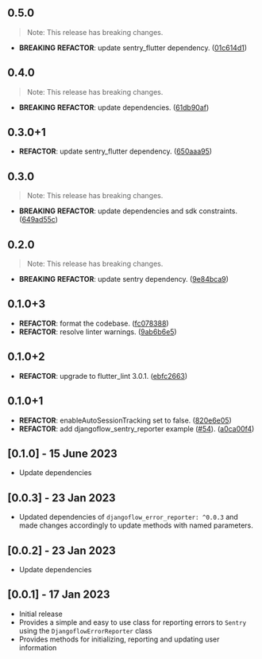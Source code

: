 ## 0.5.0

> Note: This release has breaking changes.

 - **BREAKING** **REFACTOR**: update sentry_flutter dependency. ([01c614d1](https://github.com/djangoflow/flutter-djangoflow/commit/01c614d1e3da9853cba1e7ee9f9902d26b6e3f02))

## 0.4.0

> Note: This release has breaking changes.

 - **BREAKING** **REFACTOR**: update dependencies. ([61db90af](https://github.com/djangoflow/flutter-djangoflow/commit/61db90af4da126a177106a23ac4f770fee796c65))

## 0.3.0+1

 - **REFACTOR**: update sentry_flutter dependency. ([650aaa95](https://github.com/djangoflow/flutter-djangoflow/commit/650aaa95966065ee37f66ec3773aaae2114efe2f))

## 0.3.0

> Note: This release has breaking changes.

 - **BREAKING** **REFACTOR**: update dependencies and sdk constraints. ([649ad55c](https://github.com/djangoflow/flutter-djangoflow/commit/649ad55c4fdfe4907bd67ec43dee6cfda55d8b90))

## 0.2.0

> Note: This release has breaking changes.

 - **BREAKING** **REFACTOR**: update sentry dependency. ([9e84bca9](https://github.com/djangoflow/flutter-djangoflow/commit/9e84bca97d1b60eef09022550f255b31f026293f))

## 0.1.0+3

 - **REFACTOR**: format the codebase. ([fc078388](https://github.com/djangoflow/flutter-djangoflow/commit/fc0783887eb7881d079c7381299248cea2fdf63a))
 - **REFACTOR**: resolve linter warnings. ([9ab6b6e5](https://github.com/djangoflow/flutter-djangoflow/commit/9ab6b6e5e700de585393939f3afd1cb2527f9d39))

## 0.1.0+2

 - **REFACTOR**: upgrade to flutter_lint 3.0.1. ([ebfc2663](https://github.com/djangoflow/flutter-djangoflow/commit/ebfc266338959dece73dd2b2198277ef0d225bb2))

## 0.1.0+1

 - **REFACTOR**: enableAutoSessionTracking set to false. ([820e6e05](https://github.com/djangoflow/flutter-djangoflow/commit/820e6e05bbde95127db8a03b6dc6001099e778ac))
 - **REFACTOR**: add djangoflow_sentry_reporter example ([#54](https://github.com/djangoflow/flutter-djangoflow/issues/54)). ([a0ca00f4](https://github.com/djangoflow/flutter-djangoflow/commit/a0ca00f45a7e378d8990c32b9e6ee4ea044186e0))

## [0.1.0] - 15 June 2023

- Update dependencies

## [0.0.3] - 23 Jan 2023

- Updated dependencies of `djangoflow_error_reporter: ^0.0.3` and made changes accordingly to update methods with named parameters.

## [0.0.2] - 23 Jan 2023

- Update dependencies

## [0.0.1] - 17 Jan 2023

- Initial release
- Provides a simple and easy to use class for reporting errors to `Sentry` using the `DjangoflowErrorReporter` class
- Provides methods for initializing, reporting and updating user information
